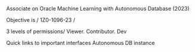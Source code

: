 Associate on Oracle Machine Learning with Autonomous Database (2023)

Objective is / 1Z0-1096-23 / 

3 levels of permissions/ Viewer. Contributor. Dev 

Quick links to important interfaces 
Autonomous DB instance

